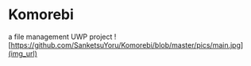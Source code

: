 # Komorebi
a  file management UWP project
![https://github.com/SanketsuYoru/Komorebi/blob/master/pics/main.jpg](img_url)
